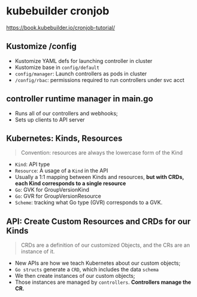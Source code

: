 # kubebuilder cronjob
https://book.kubebuilder.io/cronjob-tutorial/

## Kustomize /config
- Kustomize YAML defs for launching controller in cluster
- Kustomize base in `config/default`
- `config/manager`: Launch controllers as pods in cluster
- `/config/rbac`: permissions required to run controllers under svc acct

## controller runtime manager in main.go
- Runs all of our controllers and webhooks;
- Sets up clients to API server

## Kubernetes: Kinds, Resources
> Convention: resources are always the lowercase form of the Kind

- `Kind`: API type
- `Resource`: A usage of a `Kind` in the API
- Usually a 1:1 mapping between Kinds and resources, **but with CRDs, each Kind corresponds to a single resource**
- `Go`: GVK for GroupVersionKind
- `Go`: GVR for GroupVersionResource
- `Scheme`: tracking what Go type (GVR) corresponds to a GVK.

## API: Create Custom Resources and CRDs for our Kinds
> CRDs are a definition of our customized Objects, and the CRs are an instance of it.
- New APIs are how we teach Kubernetes about our custom objects;
- `Go structs` generate a `CRD`, which includes the data `schema`
- We then create instances of our custom objects;
- Those instances are managed by `controllers`. **Controllers manage the CR.**


